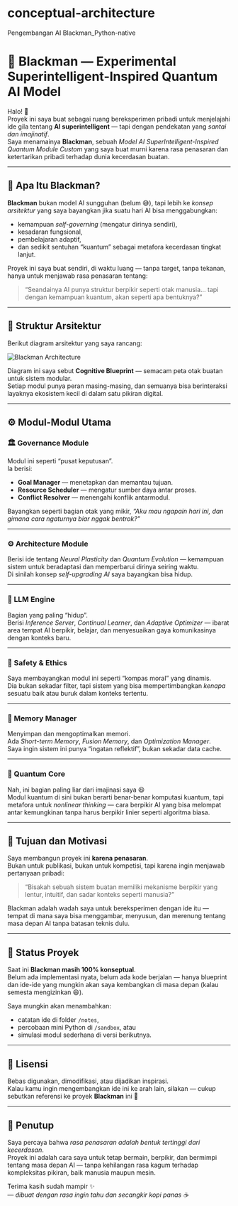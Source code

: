 # conceptual-architecture
Pengembangan AI Blackman_Python-native

# 🧠 Blackman — Experimental Superintelligent-Inspired Quantum AI Model

Halo! 👋  
Proyek ini saya buat sebagai ruang bereksperimen pribadi untuk menjelajahi ide gila tentang **AI superintelligent** — tapi dengan pendekatan yang *santai dan imajinatif*.  
Saya menamainya **Blackman**, sebuah *Model AI SuperIntelligent-Inspired Quantum Module Custom* yang saya buat murni karena rasa penasaran dan ketertarikan pribadi terhadap dunia kecerdasan buatan.

---

## 🌌 Apa Itu Blackman?

**Blackman** bukan model AI sungguhan (belum 😅), tapi lebih ke *konsep arsitektur* yang saya bayangkan jika suatu hari AI bisa menggabungkan:
- kemampuan *self-governing* (mengatur dirinya sendiri),
- kesadaran fungsional,
- pembelajaran adaptif,
- dan sedikit sentuhan “kuantum” sebagai metafora kecerdasan tingkat lanjut.

Proyek ini saya buat sendiri, di waktu luang — tanpa target, tanpa tekanan, hanya untuk menjawab rasa penasaran tentang:
> “Seandainya AI punya struktur berpikir seperti otak manusia… tapi dengan kemampuan kuantum, akan seperti apa bentuknya?”

---

## 🧩 Struktur Arsitektur

Berikut diagram arsitektur yang saya rancang:

![Blackman Architecture](Workspace.svg)

Diagram ini saya sebut **Cognitive Blueprint** — semacam peta otak buatan untuk sistem modular.  
Setiap modul punya peran masing-masing, dan semuanya bisa berinteraksi layaknya ekosistem kecil di dalam satu pikiran digital.

---

## ⚙️ Modul-Modul Utama

### 🏛 Governance Module  
Modul ini seperti “pusat keputusan”.  
Ia berisi:
- **Goal Manager** — menetapkan dan memantau tujuan.  
- **Resource Scheduler** — mengatur sumber daya antar proses.  
- **Conflict Resolver** — menengahi konflik antarmodul.  

Bayangkan seperti bagian otak yang mikir, *“Aku mau ngapain hari ini, dan gimana cara ngaturnya biar nggak bentrok?”*

---

### ⚙️ Architecture Module  
Berisi ide tentang *Neural Plasticity* dan *Quantum Evolution* — kemampuan sistem untuk beradaptasi dan memperbarui dirinya seiring waktu.  
Di sinilah konsep *self-upgrading AI* saya bayangkan bisa hidup.

---

### 💬 LLM Engine  
Bagian yang paling “hidup”.  
Berisi *Inference Server*, *Continual Learner*, dan *Adaptive Optimizer* — ibarat area tempat AI berpikir, belajar, dan menyesuaikan gaya komunikasinya dengan konteks baru.

---

### 🧩 Safety & Ethics  
Saya membayangkan modul ini seperti “kompas moral” yang dinamis.  
Dia bukan sekadar filter, tapi sistem yang bisa mempertimbangkan *kenapa* sesuatu baik atau buruk dalam konteks tertentu.

---

### 🧠 Memory Manager  
Menyimpan dan mengoptimalkan memori.  
Ada *Short-term Memory*, *Fusion Memory*, dan *Optimization Manager*.  
Saya ingin sistem ini punya “ingatan reflektif”, bukan sekadar data cache.

---

### 🧬 Quantum Core  
Nah, ini bagian paling liar dari imajinasi saya 😆  
Modul kuantum di sini bukan berarti benar-benar komputasi kuantum, tapi metafora untuk *nonlinear thinking* — cara berpikir AI yang bisa melompat antar kemungkinan tanpa harus berpikir linier seperti algoritma biasa.

---

## 🌱 Tujuan dan Motivasi

Saya membangun proyek ini **karena penasaran**.  
Bukan untuk publikasi, bukan untuk kompetisi, tapi karena ingin menjawab pertanyaan pribadi:
> “Bisakah sebuah sistem buatan memiliki mekanisme berpikir yang lentur, intuitif, dan sadar konteks seperti manusia?”

Blackman adalah wadah saya untuk bereksperimen dengan ide itu — tempat di mana saya bisa menggambar, menyusun, dan merenung tentang masa depan AI tanpa batasan teknis dulu.

---

## 🧭 Status Proyek

Saat ini **Blackman masih 100% konseptual**.  
Belum ada implementasi nyata, belum ada kode berjalan — hanya blueprint dan ide-ide yang mungkin akan saya kembangkan di masa depan (kalau semesta mengizinkan 😄).

Saya mungkin akan menambahkan:
- catatan ide di folder `/notes`,  
- percobaan mini Python di `/sandbox`, atau  
- simulasi modul sederhana di versi berikutnya.

---

## 📜 Lisensi

Bebas digunakan, dimodifikasi, atau dijadikan inspirasi.  
Kalau kamu ingin mengembangkan ide ini ke arah lain, silakan — cukup sebutkan referensi ke proyek **Blackman** ini 🙌

---

## 💬 Penutup

Saya percaya bahwa *rasa penasaran adalah bentuk tertinggi dari kecerdasan*.  
Proyek ini adalah cara saya untuk tetap bermain, berpikir, dan bermimpi tentang masa depan AI — tanpa kehilangan rasa kagum terhadap kompleksitas pikiran, baik manusia maupun mesin.

Terima kasih sudah mampir ✨  
— *dibuat dengan rasa ingin tahu dan secangkir kopi panas ☕*

